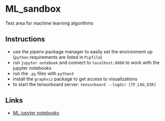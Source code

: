 # ML_sandbox
Test area for machine learning algorithms

## Instructions
* use the pipenv package manager to easily set the environment up (`python` requirements are listed in `Pipfile`)
* run `jupyter notebook` and connect to `localhost:8888` to work with the jupyter notebooks
* run the `.py` files with `python3`
* install the `graphviz` package to get access to visualizations
* to start the tensorboard server: `tensorboard --logdir [TF_LOG_DIR]`

## Links
* [ML jupyter notebooks](https://github.com/ageron/handson-ml)

